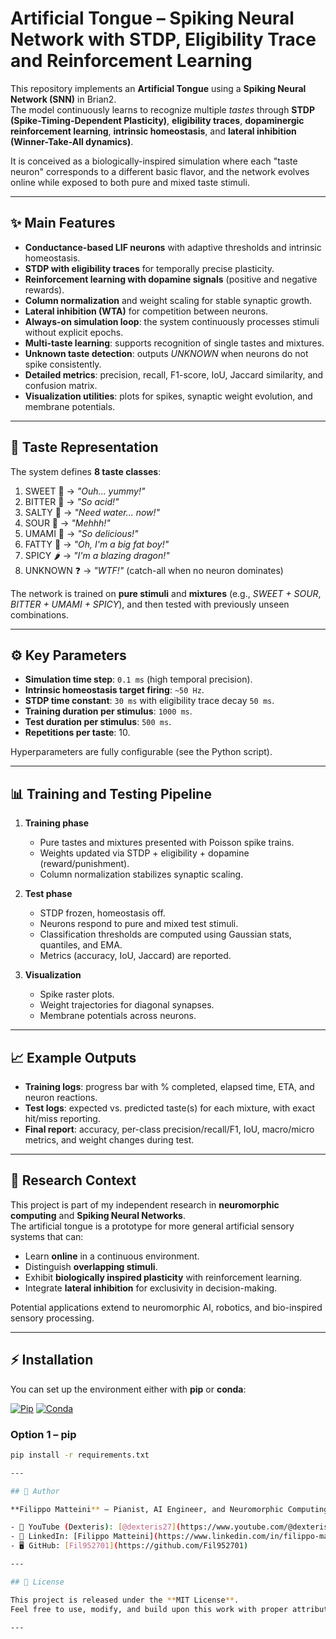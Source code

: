 # Artificial Tongue – Spiking Neural Network with STDP, Eligibility Trace and Reinforcement Learning

This repository implements an **Artificial Tongue** using a **Spiking Neural Network (SNN)** in Brian2.  
The model continuously learns to recognize multiple *tastes* through **STDP (Spike-Timing-Dependent Plasticity)**, **eligibility traces**, **dopaminergic reinforcement learning**, **intrinsic homeostasis**, and **lateral inhibition (Winner-Take-All dynamics)**.  

It is conceived as a biologically-inspired simulation where each "taste neuron" corresponds to a different basic flavor, and the network evolves online while exposed to both pure and mixed taste stimuli.

---

## ✨ Main Features

- **Conductance-based LIF neurons** with adaptive thresholds and intrinsic homeostasis.  
- **STDP with eligibility traces** for temporally precise plasticity.  
- **Reinforcement learning with dopamine signals** (positive and negative rewards).  
- **Column normalization** and weight scaling for stable synaptic growth.  
- **Lateral inhibition (WTA)** for competition between neurons.  
- **Always-on simulation loop**: the system continuously processes stimuli without explicit epochs.  
- **Multi-taste learning**: supports recognition of single tastes and mixtures.  
- **Unknown taste detection**: outputs *UNKNOWN* when neurons do not spike consistently.  
- **Detailed metrics**: precision, recall, F1-score, IoU, Jaccard similarity, and confusion matrix.  
- **Visualization utilities**: plots for spikes, synaptic weight evolution, and membrane potentials.

---

## 🧪 Taste Representation

The system defines **8 taste classes**:

1. SWEET 🍬 → *"Ouh... yummy!"*  
2. BITTER 🍵 → *"So acid!"*  
3. SALTY 🧂 → *"Need water... now!"*  
4. SOUR 🍋 → *"Mehhh!"*  
5. UMAMI 🍄 → *"So delicious!"*  
6. FATTY 🍔 → *"Oh, I'm a big fat boy!"*  
7. SPICY 🌶️ → *"I'm a blazing dragon!"*  
8. UNKNOWN ❓ → *"WTF!"* (catch-all when no neuron dominates)

The network is trained on **pure stimuli** and **mixtures** (e.g., *SWEET + SOUR*, *BITTER + UMAMI + SPICY*), and then tested with previously unseen combinations.

---

## ⚙️ Key Parameters

- **Simulation time step**: `0.1 ms` (high temporal precision).  
- **Intrinsic homeostasis target firing**: `~50 Hz`.  
- **STDP time constant**: `30 ms` with eligibility trace decay `50 ms`.  
- **Training duration per stimulus**: `1000 ms`.  
- **Test duration per stimulus**: `500 ms`.  
- **Repetitions per taste**: 10.  

Hyperparameters are fully configurable (see the Python script).

---

## 📊 Training and Testing Pipeline

1. **Training phase**  
   - Pure tastes and mixtures presented with Poisson spike trains.  
   - Weights updated via STDP + eligibility + dopamine (reward/punishment).  
   - Column normalization stabilizes synaptic scaling.  

2. **Test phase**  
   - STDP frozen, homeostasis off.  
   - Neurons respond to pure and mixed test stimuli.  
   - Classification thresholds are computed using Gaussian stats, quantiles, and EMA.  
   - Metrics (accuracy, IoU, Jaccard) are reported.  

3. **Visualization**  
   - Spike raster plots.  
   - Weight trajectories for diagonal synapses.  
   - Membrane potentials across neurons.  

---

## 📈 Example Outputs

- **Training logs**: progress bar with % completed, elapsed time, ETA, and neuron reactions.  
- **Test logs**: expected vs. predicted taste(s) for each mixture, with exact hit/miss reporting.  
- **Final report**: accuracy, per-class precision/recall/F1, IoU, macro/micro metrics, and weight changes during test.  

---

## 🔬 Research Context

This project is part of my independent research in **neuromorphic computing** and **Spiking Neural Networks**.  
The artificial tongue is a prototype for more general artificial sensory systems that can:  

- Learn **online** in a continuous environment.  
- Distinguish **overlapping stimuli**.  
- Exhibit **biologically inspired plasticity** with reinforcement learning.  
- Integrate **lateral inhibition** for exclusivity in decision-making.  

Potential applications extend to neuromorphic AI, robotics, and bio-inspired sensory processing.

---

## ⚡ Installation

You can set up the environment either with **pip** or **conda**:

[![Pip](https://img.shields.io/badge/install%20with-pip-blue?logo=python)](https://pip.pypa.io/)
[![Conda](https://img.shields.io/badge/install%20with-conda-green?logo=anaconda)](https://docs.conda.io/)

### Option 1 – pip
```bash
pip install -r requirements.txt

---

## 👤 Author

**Filippo Matteini** – Pianist, AI Engineer, and Neuromorphic Computing Researcher  

- 🎹 YouTube (Dexteris): [@dexteris27](https://www.youtube.com/@dexteris27)  
- 💼 LinkedIn: [Filippo Matteini](https://www.linkedin.com/in/filippo-matteini-29554a355)  
- 🖥️ GitHub: [Fil952701](https://github.com/Fil952701)  

---

## 📜 License

This project is released under the **MIT License**.  
Feel free to use, modify, and build upon this work with proper attribution.  

---
